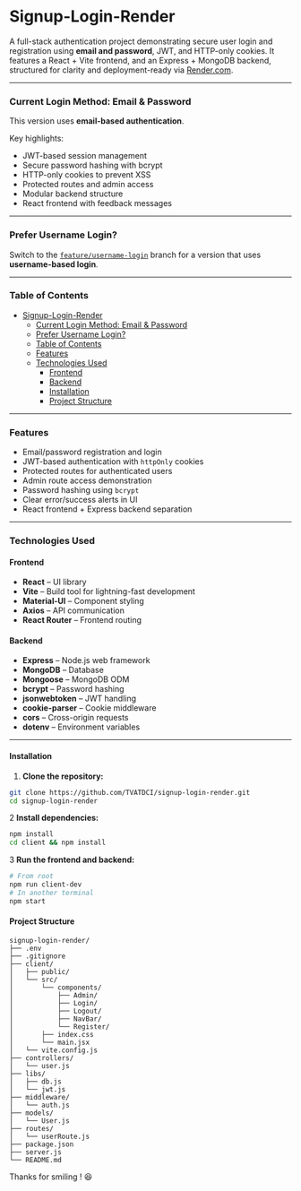# Signup-Login-Render

A full-stack authentication project demonstrating secure user login and registration using **email and password**, JWT, and HTTP-only cookies. It features a React + Vite frontend, and an Express + MongoDB backend, structured for clarity and deployment-ready via [Render.com](https://signup-login-render.onrender.com/).

---

### Current Login Method: Email & Password

This version uses **email-based authentication**.

Key highlights:

- JWT-based session management
- Secure password hashing with bcrypt
- HTTP-only cookies to prevent XSS
- Protected routes and admin access
- Modular backend structure
- React frontend with feedback messages

---

### Prefer Username Login?

Switch to the [`feature/username-login`](https://github.com/TVATDCI/signup-login-render/tree/feature/username-login) branch for a version that uses **username-based login**.

---

### Table of Contents

- [Signup-Login-Render](#signup-login-render)
  - [Current Login Method: Email \& Password](#current-login-method-email--password)
  - [Prefer Username Login?](#prefer-username-login)
  - [Table of Contents](#table-of-contents)
  - [Features](#features)
  - [Technologies Used](#technologies-used)
    - [Frontend](#frontend)
    - [Backend](#backend)
    - [Installation](#installation)
    - [Project Structure](#project-structure)

---

### Features

- Email/password registration and login
- JWT-based authentication with `httpOnly` cookies
- Protected routes for authenticated users
- Admin route access demonstration
- Password hashing using `bcrypt`
- Clear error/success alerts in UI
- React frontend + Express backend separation

---

### Technologies Used

#### Frontend

- **React** – UI library
- **Vite** – Build tool for lightning-fast development
- **Material-UI** – Component styling
- **Axios** – API communication
- **React Router** – Frontend routing

#### Backend

- **Express** – Node.js web framework
- **MongoDB** – Database
- **Mongoose** – MongoDB ODM
- **bcrypt** – Password hashing
- **jsonwebtoken** – JWT handling
- **cookie-parser** – Cookie middleware
- **cors** – Cross-origin requests
- **dotenv** – Environment variables

---

#### Installation

1. **Clone the repository:**

```bash
git clone https://github.com/TVATDCI/signup-login-render.git
cd signup-login-render
```

2 **Install dependencies:**

```bash
npm install
cd client && npm install
```

3 **Run the frontend and backend:**

```bash
# From root
npm run client-dev
# In another terminal
npm start
```

#### Project Structure

```pgsql
signup-login-render/
├── .env
├── .gitignore
├── client/
│   ├── public/
│   └── src/
│       └── components/
│           ├── Admin/
│           ├── Login/
│           ├── Logout/
│           ├── NavBar/
│           └── Register/
│       ├── index.css
│       └── main.jsx
│   └── vite.config.js
├── controllers/
│   └── user.js
├── libs/
│   ├── db.js
│   └── jwt.js
├── middleware/
│   └── auth.js
├── models/
│   └── User.js
├── routes/
│   └── userRoute.js
├── package.json
├── server.js
└── README.md
```

Thanks for smiling ! :satisfied:
